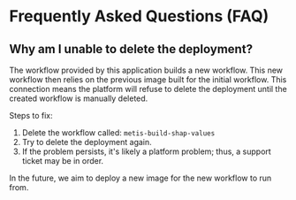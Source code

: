 # Frequently Asked Questions (FAQ)

## Why am I unable to delete the deployment?

The workflow provided by this application builds a new workflow. This new workflow then relies on the previous image built for the initial workflow. This connection means the platform will refuse to delete the deployment until the created workflow is manually deleted.

Steps to fix:
1. Delete the workflow called: `metis-build-shap-values`
2. Try to delete the deployment again.
3. If the problem persists, it's likely a platform problem; thus, a support ticket may be in order.

In the future, we aim to deploy a new image for the new workflow to run from.
